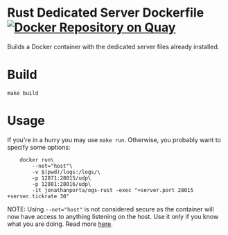 # Rust Dedicated Server Dockerfile [![Docker Repository on Quay](https://quay.io/repository/jonathanporta/ogs-rust/status "Docker Repository on Quay")](https://quay.io/repository/jonathanporta/ogs-rust)
Builds a Docker container with the dedicated server files already installed.

# Build
`make build`

# Usage
If you're in a hurry you may use `make run`. Otherwise, you probably want to specify some options:
```
	docker run\
		--net="host"\
		-v $(pwd)/logs:/logs/\
		-p 12871:28015/udp\
		-p 12881:28016/udp\
		-it jonathanporta/ogs-rust -exec "+server.port 28015 +server.tickrate 30"
```

NOTE: Using `--net="host"` is not considered secure as the container will now have access to anything listening on the host. Use it only if you know what you are doing. Read more [here](https://docs.docker.com/engine/reference/run/#network-settings).

